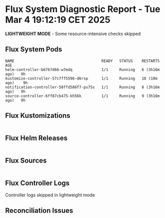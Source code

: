 # Flux System Diagnostic Report - Tue Mar  4 19:12:19 CET 2025
**LIGHTWEIGHT MODE** - Some resource-intensive checks skipped

## Flux System Pods
```
NAME                                       READY   STATUS    RESTARTS        AGE
helm-controller-b6767d66-w7mdq             1/1     Running   6 (3h16m ago)   9h
kustomize-controller-57c7ff5596-d6rsp      1/1     Running   10 (10m ago)    9h
notification-controller-58ffd586f7-ps75s   1/1     Running   8 (3h16m ago)   9h
source-controller-6ff87cb475-kh56k         1/1     Running   9 (3h16m ago)   9h
```

## Flux Kustomizations
```
```

## Flux Helm Releases
```
```

## Flux Sources
```
```

## Flux Controller Logs
Controller logs skipped in lightweight mode

## Reconciliation Issues
```
```
